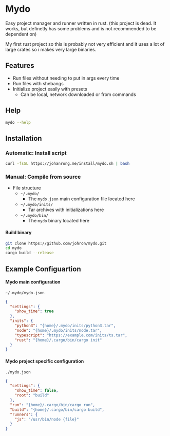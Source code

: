 # Mydo
Easy project manager and runner written in rust.
(this project is dead. It works, but definetly has some problems and is not recommended to be dependent on)

My first rust project so this is probably not very efficient and it uses a lot of large crates so i makes very large binaries.

## Features
- Run files without needing to put in args every time
- Run files with shebangs
- Initialize project easily with presets
  - Can be local, network downloaded or from commands

## Help
```bash
mydo --help
```

## Installation
### Automatic: Install script
```bash
curl -fsSL https://johanrong.me/install/mydo.sh | bash
```

### Manual: Compile from source
- File structure
  - `~/.mydo/`
    - The `mydo.json` main configuration file located here
  - `~/.mydo/inits/`
    - Tar archives with initializations here
  - `~/.mydo/bin/`
    - The `mydo` binary located here

#### Build binary
```bash
git clone https://github.com/johron/mydo.git
cd mydo
cargo build --release
```

## Example Configuartion
#### Mydo main configuration
`~/.mydo/mydo.json`
```json
{
  "settings": {
    "show_time": true
  },
  "inits": {
    "python3": "{home}/.mydo/inits/python3.tar",
    "node": "{home}/.mydo/inits/node.tar",
    "typescript": "https://example.com/inits/ts.tar",
    "rust": "{home}/.cargo/bin/cargo init"
  }
}
```

#### Mydo project specific configuration
`./mydo.json`
```json
{
  "settings": {
    "show_time": false,
    "root": "build"
  },
  "run": "{home}/.cargo/bin/cargo run",
  "build": "{home}/.cargo/bin/cargo build",
  "runners": {
    "js": "/usr/bin/node {file}"
  }
}

```
